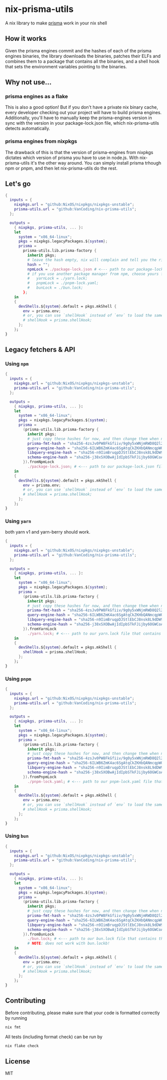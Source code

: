 # nix-prisma-utils

A nix library to make [prisma](https://www.prisma.io/) work in your nix shell

## How it works

Given the prisma engines commit and the hashes of each of the prisma engines binaries, the library downloads the binaries, patches their ELFs and combines them to a package that contains all the binaries, and a shell hook that sets the environment variables pointing to the binaries.

## Why not use...

### prisma engines as a flake

This is also a good option! But if you don't have a private nix binary cache, every developer checking out your project will have to build prisma engines.
Additionally, you'll have to manually keep the prisma-engines version in sync with the version in your package-lock.json file, which nix-prisma-utils detects automatically.

### prisma engines from nixpkgs

The drawback of this is that the version of prisma-engines from nixpkgs dictates which version of prisma you have to use in node.js.
With nix-prisma-utils it's the other way around. You can simply install prisma trhough npm or pnpm, and then let nix-prisma-utils do the rest.

## Let's go

```nix
{
  inputs = {
    nixpkgs.url = "github:NixOS/nixpkgs/nixpkgs-unstable";
    prisma-utils.url = "github:VanCoding/nix-prisma-utils";
  };

  outputs =
    { nixpkgs, prisma-utils, ... }:
    let
      system = "x86_64-linux";
      pkgs = nixpkgs.legacyPackages.${system};
      prisma =
        prisma-utils.lib.prisma-factory {
          inherit pkgs;
          # leave the hash empty, nix will complain and tell you the right hash
          hash = "";
          npmLock = ./package-lock.json # <--- path to our package-lock.json file that contains the version of prisma-engines
          # if you use another package manager from npm, choose yours from
          #   yarnLock = ./yarn.lock;
          #   pnpmLock = ./pnpm-lock.yaml;
          #   bunLock = ./bun.lock;
        };
    in
    {
      devShells.${system}.default = pkgs.mkShell {
        env = prisma.env;
        # or, you can use `shellHook` instead of `env` to load the same environment variables.
        # shellHook = prisma.shellHook;
      };
    };
}
```

## Legacy fetchers & API

### Using `npm`

```nix
{
  inputs = {
    nixpkgs.url = "github:NixOS/nixpkgs/nixpkgs-unstable";
    prisma-utils.url = "github:VanCoding/nix-prisma-utils";
  };

  outputs =
    { nixpkgs, prisma-utils, ... }:
    let
      system = "x86_64-linux";
      pkgs = nixpkgs.legacyPackages.${system};
      prisma =
        (prisma-utils.lib.prisma-factory {
          inherit pkgs;
          # just copy these hashes for now, and then change them when nix complains about the mismatch
          prisma-fmt-hash = "sha256-4zsJv0PW8FkGfiiv/9g0y5xWNjmRWD8Q2l2blSSBY3s="; 
          query-engine-hash = "sha256-6ILWB6ZmK4ac6SgAtqCkZKHbQANmcqpWO92U8CfkFzw=";
          libquery-engine-hash = "sha256-n9IimBruqpDJStlEbCJ8nsk8L9dDW95ug+gz9DHS1Lc=";
          schema-engine-hash = "sha256-j38xSXOBwAjIdIpbSTkFJijby6OGWCoAx+xZyms/34Q=";
        }).fromNpmLock
          ./package-lock.json; # <--- path to our package-lock.json file that contains the version of prisma-engines
    in
    {
      devShells.${system}.default = pkgs.mkShell {
        env = prisma.env;
        # or, you can use `shellHook` instead of `env` to load the same environment variables.
        # shellHook = prisma.shellHook;
      };
    };
}

```

### Using `yarn`

both yarn v1 and yarn-berry should work.

```nix
{
  inputs = {
    nixpkgs.url = "github:NixOS/nixpkgs/nixpkgs-unstable";
    prisma-utils.url = "github:VanCoding/nix-prisma-utils";
  };

  outputs =
    { nixpkgs, prisma-utils, ... }:
    let
      system = "x86_64-linux";
      pkgs = nixpkgs.legacyPackages.${system};
      prisma =
        (prisma-utils.lib.prisma-factory {
          inherit pkgs;
          # just copy these hashes for now, and then change them when nix complains about the mismatch
          prisma-fmt-hash = "sha256-4zsJv0PW8FkGfiiv/9g0y5xWNjmRWD8Q2l2blSSBY3s=";
          query-engine-hash = "sha256-6ILWB6ZmK4ac6SgAtqCkZKHbQANmcqpWO92U8CfkFzw=";
          libquery-engine-hash = "sha256-n9IimBruqpDJStlEbCJ8nsk8L9dDW95ug+gz9DHS1Lc=";
          schema-engine-hash = "sha256-j38xSXOBwAjIdIpbSTkFJijby6OGWCoAx+xZyms/34Q=";
        }).fromYarnLock
          ./yarn.lock; # <--- path to our yarn.lock file that contains the version of prisma-engines
    in
    {
      devShells.${system}.default = pkgs.mkShell {
        shellHook = prisma.shellHook;
      };
    };
}
```

### Using `pnpm`

```nix
{
  inputs = {
    nixpkgs.url = "github:NixOS/nixpkgs/nixpkgs-unstable";
    prisma-utils.url = "github:VanCoding/nix-prisma-utils";
  };

  outputs =
    { nixpkgs, prisma-utils, ... }:
    let
      system = "x86_64-linux";
      pkgs = nixpkgs.legacyPackages.${system};
      prisma =
        (prisma-utils.lib.prisma-factory {
          inherit pkgs;
          # just copy these hashes for now, and then change them when nix complains about the mismatch
          prisma-fmt-hash = "sha256-4zsJv0PW8FkGfiiv/9g0y5xWNjmRWD8Q2l2blSSBY3s=";
          query-engine-hash = "sha256-6ILWB6ZmK4ac6SgAtqCkZKHbQANmcqpWO92U8CfkFzw=";
          libquery-engine-hash = "sha256-n9IimBruqpDJStlEbCJ8nsk8L9dDW95ug+gz9DHS1Lc=";
          schema-engine-hash = "sha256-j38xSXOBwAjIdIpbSTkFJijby6OGWCoAx+xZyms/34Q=";
        }).fromPnpmLock
          ./pnpm-lock.yaml; # <--- path to our pnpm-lock.yaml file that contains the version of prisma-engines
    in
    {
      devShells.${system}.default = pkgs.mkShell {
        env = prisma.env;
        # or, you can use `shellHook` instead of `env` to load the same environment variables.
        # shellHook = prisma.shellHook;
      };
    };
}

```

### Using `bun`

```nix
{
  inputs = {
    nixpkgs.url = "github:NixOS/nixpkgs/nixpkgs-unstable";
    prisma-utils.url = "github:VanCoding/nix-prisma-utils";
  };

  outputs =
    { nixpkgs, prisma-utils, ... }:
    let
      system = "x86_64-linux";
      pkgs = nixpkgs.legacyPackages.${system};
      prisma =
        (prisma-utils.lib.prisma-factory {
          inherit pkgs;
          # just copy these hashes for now, and then change them when nix complains about the mismatch
          prisma-fmt-hash = "sha256-4zsJv0PW8FkGfiiv/9g0y5xWNjmRWD8Q2l2blSSBY3s="; 
          query-engine-hash = "sha256-6ILWB6ZmK4ac6SgAtqCkZKHbQANmcqpWO92U8CfkFzw=";
          libquery-engine-hash = "sha256-n9IimBruqpDJStlEbCJ8nsk8L9dDW95ug+gz9DHS1Lc=";
          schema-engine-hash = "sha256-j38xSXOBwAjIdIpbSTkFJijby6OGWCoAx+xZyms/34Q=";
        }).fromBunLock
          ./bun.lock; # <--- path to our bun.lock file that contains the version of prisma-engines.
          # NOTE: does not work with bun.lockb!
    in
    {
      devShells.${system}.default = pkgs.mkShell {
        env = prisma.env;
        # or, you can use `shellHook` instead of `env` to load the same environment variables.
        # shellHook = prisma.shellHook;
      };
    };
}
```

## Contributing

Before contributing, please make sure that your code is formatted correctly by running

```sh
nix fmt
```

All tests (including format check) can be run by

```sh
nix flake check
```

## License

MIT
